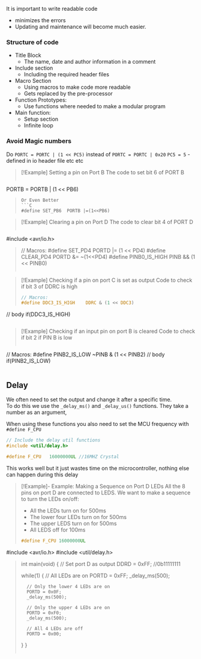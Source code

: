 It is important to write readable code 
- minimizes the errors
- Updating and maintenance will become much easier. 

### Structure of code 
- Title Block
	- The name, date and author information in a comment
- Include section
	- Including the required header files
- Macro Section
	- Using macros to make code more readable
	- Gets replaced by the pre-processor
- Function Prototypes:
	- Use functions where needed to make a modular program
- Main function:
	- Setup section
	- Infinite loop

### Avoid Magic numbers
Do `PORTC = PORTC | (1 << PC5)` instead of `PORTC = PORTC | 0x20`
`PC5 = 5` - defined in io header file etc etc

>[!Example] Setting a pin on Port B
>The code to set bit 6 of PORT B
>```C
PORTB = PORTB | (1 << PB6)
>```
>Or Even Better
>```C
>#define SET_PB6  PORTB |=(1<<PB6)
>```

>[!Example] Clearing a pin on Port D
>The code to clear bit 4 of PORT D
>
>```C
#include <avr/io.h>
>
>// Macros:
 >#define SET_PD4          PORTD |= (1 << PD4)
 > #define CLEAR_PD4        PORTD &= ~(1<<PD4)
 > #define PINB0_IS_HIGH    PINB && (1 << PINB0)
 >```

>[!Example] Checking if a pin on port C is set as output
>Code to check if bit 3 of DDRC is high
>
>```C
>// Macros:
 >#define DDC3_IS_HIGH    DDRC & (1 << DDC3)
// body
if(DDC3_IS_HIGH)
 >```

>[!Example] Checking if an input pin on port B is cleared
>Code to check if bit 2 if PIN B is low
>
>```C
// Macros:
#define PINB2_IS_LOW   ~PINB & (1 << PINB2)
// body
if(PINB2_IS_LOW)
>```

## Delay
We often need to set the output and change it after a specific time.  
To do this we use the `_delay_ms()` and  `_delay_us()` functions. They take a number as an argument,

When using these functions you also need to set the MCU frequency with `#define F_CPU`

```C
// Include the delay util functions
#include <util/delay.h>

#define F_CPU   16000000UL //16MHZ Crystal
```


This works well but it just wastes time on the microcontroller, nothing else can happen during this delay


>[!Example]- Example: Making a Sequence on Port D LEDs
>All the 8 pins on port D are connected to LEDS. We want to make a sequence to turn the LEDs on/off:
>- All the LEDs turn on for 500ms
>- The lower four LEDs turn on for 500ms
>- The upper LEDS turn on for 500ms
>- All LEDS off for 100ms
>```C
> #define F_CPU 16000000UL
>
#include <avr/io.h>
#include <util/delay.h>
>
>int main(void) 
>{
> // Set port D as output
>	DDRD = 0xFF; //0b11111111
>	
>	while(1)
>	{
>		// All LEDs are on
>		PORTD = 0xFF;
>		_delay_ms(500);
>		
>		// Only the lower 4 LEDs are on
>		PORTD = 0x0F;
>		_delay_ms(500);
>		
>		// Only the upper 4 LEDs are on
>		PORTD = 0xF0;
>		_delay_ms(500);
>		
>		// All 4 LEDs are off
>		PORTD = 0x00;
>	
>	}
>}
>```







